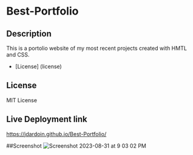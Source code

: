 # Best-Portfolio

## Description 
This is a portolio website of my most recent projects created with HMTL and CSS.

- [License] (license)

## License

MIT License

## Live Deployment link
https://jdardoin.github.io/Best-Portfolio/

##Screenshot
![Screenshot 2023-08-31 at 9 03 02 PM](https://github.com/jdardoin/Best-Portfolio/assets/141884948/17d154c0-982a-4689-9d6e-9180401f3e10)

